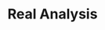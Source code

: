 ---
layout: toctree
title: Real Analysis
permalink: /blog/maths/real-analysis/
parent: /blog/maths/


enumerategrandchild: true

---